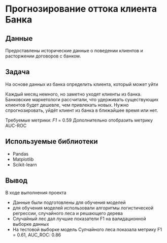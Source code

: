 # Прогнозирование оттока клиента Банка


## Данные

Предоставлены исторические данные о поведении клиентов и расторжении договоров с банком.

## Задача


На основе данных из банка определить клиента, который может уйти

Каждый месяц немного, но заметно уходят клиенты из банка. Банковские маркетологи рассчитали, что удерживать существующих клиентов будет дешевле, чем привлекать новых.
Нужно спрогнозировать, уйдёт клиент из банка в ближайшее время или нет. 

Требуемые метрики: *F1* = 0.59
Дополнительно отобразить метрику AUC-ROC

## Используемые библиотеки

- Pandas
- Matplotlib
- Scikit-learn

## Вывод

В ходе выполнения проекта 

- Данные были подготовлены для обучения моделей
- для обучения моделей использовали алгоритмы логистической регрессии, случайного леса и решающего дерева
- Случайный лес дал лучшие показатели F1  на валидационной выборке данных
- На тестовой выборке модель Сулчайного леса показала метрику F1 = 0.61, AUC_ROC: 0.86 
